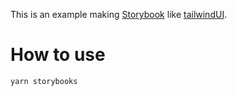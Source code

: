 This is an example making [Storybook](https://storybook.js.org/) like [tailwindUI](https://tailwindui.com/components).

# How to use

```
yarn storybooks
```
